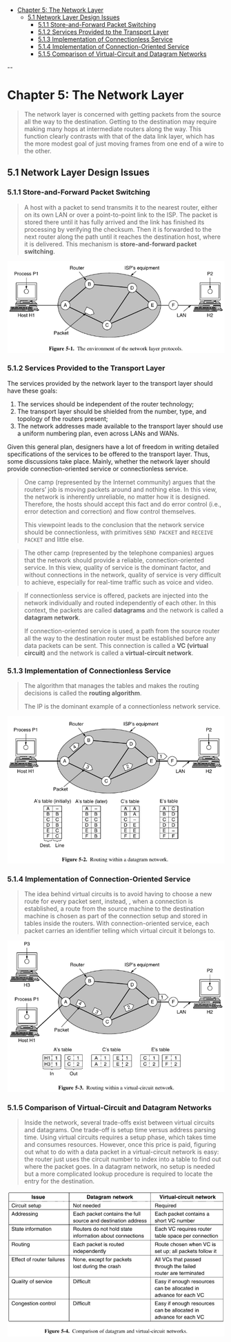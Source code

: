- [Chapter 5: The Network Layer](#chapter-5-the-network-layer)
  - [5.1 Network Layer Design Issues](#51-network-layer-design-issues)
    - [5.1.1 Store-and-Forward Packet Switching](#511-store-and-forward-packet-switching)
    - [5.1.2 Services Provided to the Transport Layer](#512-services-provided-to-the-transport-layer)
    - [5.1.3 Implementation of Connectionless Service](#513-implementation-of-connectionless-service)
    - [5.1.4 Implementation of Connection-Oriented Service](#514-implementation-of-connection-oriented-service)
    - [5.1.5 Comparison of Virtual-Circuit and Datagram Networks](#515-comparison-of-virtual-circuit-and-datagram-networks)

--
# Chapter 5: The Network Layer

> The network layer is concerned with getting packets from the source all the way to the destination. Getting to the destination may require making many hops at intermediate routers along the way. This function clearly contrasts with that of the data link layer, which has the more modest goal of just moving frames from one end of a wire to the other.

## 5.1 Network Layer Design Issues

### 5.1.1 Store-and-Forward Packet Switching

> A host with a packet to send transmits it to the nearest router, either on its own LAN or over a point-to-point link to the ISP. The packet is stored there until it has fully arrived and the link has finished its processing by verifying the checksum. Then it is forwarded to the next router along the path until it reaches the destination host, where it is delivered. This mechanism is **store-and-forward packet switching**.

![IMG](imgs/5-1.png)

### 5.1.2 Services Provided to the Transport Layer

The services provided by the network layer to the transport layer should have these goals:

1. The services should be independent of the router technology;
2. The transport layer should be shielded from the number, type, and topology of the routers present;
3. The network addresses made available to the transport layer should use a uniform numbering plan, even across LANs and WANs.

Given this general plan, designers have a lot of freedom in writing detailed specifications of the services to be offered to the transport layer. Thus, some discussions take place. Mainly, whether the network layer should provide connection-oriented service or connectionless service.

> One camp (represented by the Internet community) argues that the routers’ job is moving packets around and nothing else. In this view, the network is inherently unreliable, no matter how it is designed. Therefore, the hosts should accept this fact and do error control (i.e., error detection and correction) and flow control themselves.
> 
> This viewpoint leads to the conclusion that the network service should be connectionless, with primitives `SEND PACKET` and `RECEIVE PACKET` and little else.

> The other camp (represented by the telephone companies) argues that the network should provide a reliable, connection-oriented service.  In this view, quality of service is the dominant factor, and without connections in the network, quality of service is very difficult to achieve, especially for real-time traffic such as voice and video.

> If connectionless service is offered, packets are injected into the network individually and routed independently of each other. In this context, the packets are called **datagrams** and the network is called a **datagram network**.
> 
> If connection-oriented service is used, a path from the source router all the way to the destination router must be established before any
data packets can be sent. This connection is called a **VC (virtual circuit)** and the network is called a **virtual-circuit network**.

### 5.1.3 Implementation of Connectionless Service

> The algorithm that manages the tables and makes the routing decisions is called the **routing algorithm**.
> 
> The IP is the dominant example of a connectionless network service.

![IMG](imgs/5-2.png)

### 5.1.4 Implementation of Connection-Oriented Service

> The idea behind virtual circuits is to avoid having to choose a new route for every packet sent, instead, , when a connection is established, a route from the source machine to the destination machine is chosen as part of the connection setup and stored in tables inside the routers. With connection-oriented service, each packet carries an identifier telling which virtual circuit it belongs to.

![IMG](imgs/5-3.png)

### 5.1.5 Comparison of Virtual-Circuit and Datagram Networks

> Inside the network, several trade-offs exist between virtual circuits and datagrams. One trade-off is setup time versus address parsing time. Using virtual circuits requires a setup phase, which takes time and consumes resources. However, once this price is paid, figuring out what to do with a data packet in a virtual-circuit network is easy: the router just uses the circuit number to index into a table to find out where the packet goes. In a datagram network, no setup is needed but a more complicated lookup procedure is required to locate the entry for the destination.

![IMG](imgs/5-4.png)